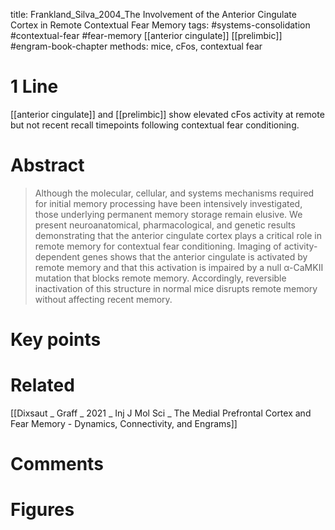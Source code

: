 title: Frankland_Silva_2004_The Involvement of the Anterior Cingulate Cortex in Remote Contextual Fear Memory
tags: #systems-consolidation #contextual-fear #fear-memory [[anterior cingulate]] [[prelimbic]] #engram-book-chapter 
methods: mice, cFos, contextual fear

# 1 Line
[[anterior cingulate]] and [[prelimbic]] show elevated cFos activity at remote but not recent recall timepoints following contextual fear conditioning.

# Abstract
>Although the molecular, cellular, and systems mechanisms required for initial memory processing have been intensively investigated, those underlying permanent memory storage remain elusive. We present neuroanatomical, pharmacological, and genetic results demonstrating that the anterior cingulate cortex plays a critical role in remote memory for contextual fear conditioning. Imaging of activity-dependent genes shows that the anterior cingulate is activated by remote memory and that this activation is impaired by a null α-CaMKII mutation that blocks remote memory. Accordingly, reversible inactivation of this structure in normal mice disrupts remote memory without affecting recent memory.

# Key points


# Related
[[Dixsaut _ Graff _ 2021 _  Inj J Mol Sci _ The Medial Prefrontal Cortex and Fear Memory - Dynamics, Connectivity, and Engrams]]

# Comments

# Figures